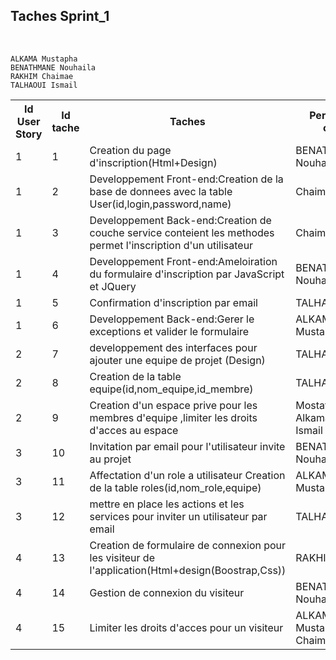 ﻿
 <h2>Taches Sprint_1</h2></br>

    ALKAMA Mustapha
    BENATHMANE Nouhaila
    RAKHIM Chaimae
    TALHAOUI Ismail

<table style="width:100%">
<tr>
	<th>Id User Story</th>
	<th>Id tache</th>
	<th>Taches</th> 
	<th>Personne en charge</th>
</tr>
<tr>
	<td>1</td>
	<td>1</td>
	<td>Creation du page d'inscription(Html+Design)</td> 
	<td>BENATHMANE Nouhaila</td>
</tr>

<tr>
	<td>1</td>
	<td>2</td>
	<td>Developpement Front-end:Creation de la base de donnees avec la table User(id,login,password,name)</td> 
	<td>Chaimae Rakhim</td>
</tr>

<tr>
	<td>1</td>
	<td>3</td>
	<td>Developpement Back-end:Creation de couche service conteient les methodes permet l'inscription d'un utilisateur </td> 
	<td>Chaimae Rakhim </td>
</tr>

<tr>
	<td>1</td>
	<td>4</td>
	<td>Developpement Front-end:Ameloiration du formulaire d'inscription par JavaScript et JQuery </td> 
	<td>BENATHMANE Nouhaila</td>
</tr>
<tr>
	<td>1</td>
	<td>5</td>
	<td>Confirmation d'inscription par email </td>
	<td>TALHAOUI Ismail</td>
</tr>
<tr>
	<td>1</td>
	<td>6</td>
	<td>Developpement Back-end:Gerer le exceptions et valider le formulaire </td> 
	<td> ALKAMA Mustapha</td>
</tr>
<tr>
	<td>2</td>
	<td>7</td>
	<td>developpement des interfaces pour ajouter une equipe de projet (Design)</td>
	<td> TALHAOUI Ismail</td>
</tr>
<tr>
	<td>2</td>
	<td>8</td>
	<td>Creation de la table equipe(id,nom_equipe,id_membre)</td>
	<td> TALHAOUI Ismail</td>
</tr>

<tr>
	<td>2</td>
	<td>9</td>
	<td>Creation d'un espace prive pour les membres d'equipe ,limiter les droits d'acces au espace</td>
	<td>Mostafa Alkama,TALHAOUI Ismail</td>
</tr>
<tr>
	<td>3</td>
	<td>10</td>
	<td>Invitation par email pour l'utilisateur invite au projet</td>
	<td>BENATHMANE Nouhaila</td>
</tr>

<tr>
	<td>3</td>
	<td>11</td>
	<td>Affectation d'un role a utilisateur Creation de la table roles(id,nom_role,equipe)</td>
	<td>ALKAMA Mustapha</td>
</tr>


<tr>
	<td>3</td>
	<td>12</td>
	<td>mettre en place les actions et les services pour inviter un utilisateur par email</td>
	<td>TALHAOUI Ismail</td>
</tr>

<tr>
	<td>4</td>
	<td>13</td>
	<td>Creation de formulaire de connexion pour les visiteur de l'application(Html+design(Boostrap,Css)) </td>
	<td>RAKHIM Chaimae</td>
</tr>

<tr>
	<td>4</td>
	<td>14</td>
	<td>Gestion de connexion du visiteur</td>
	<td>BENATHMANE Nouhaila</td>
</tr>

<tr>
	<td>4</td>
	<td>15</td>
	<td>Limiter les droits d'acces pour un visiteur</td>
	<td> ALKAMA Mustapha,RAKHIM Chaimae</td>
</tr>


</table>
